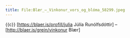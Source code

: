 ```yaml
---
title: File:Blær_–_Vinkonur_vors_og_blóma_58299.jpeg
---
```


{{c}} [https://blaer.is/profill/julia Júlía Runólfsdóttir] – [http://blaer.is/grein/vinkonur Blær]
